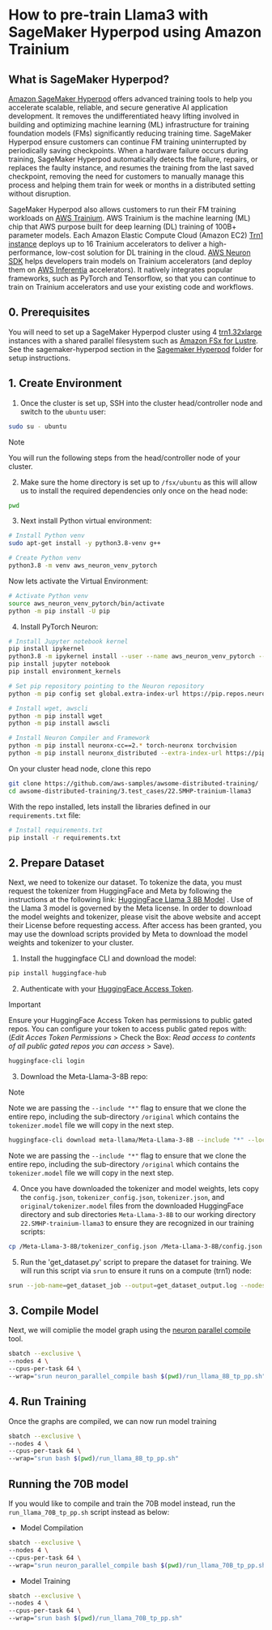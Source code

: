 # How to pre-train Llama3 with SageMaker Hyperpod using Amazon Trainium

## What is SageMaker Hyperpod?
[Amazon SageMaker Hyperpod](https://aws.amazon.com/sagemaker/hyperpod/) offers advanced training tools to help you accelerate scalable, reliable, and secure generative AI application development. It removes the undifferentiated heavy lifting involved in building and optimizing machine learning (ML) infrastructure for training foundation models (FMs) significantly reducing training time. SageMaker Hyperpod ensure customers can continue FM training uninterrupted by periodically saving checkpoints. When a hardware failure occurs during training, SageMaker Hyperpod automatically detects the failure, repairs, or replaces the faulty instance, and resumes the training from the last saved checkpoint, removing the need for customers to manually manage this process and helping them train for week or months in a distributed setting without disruption. 

SageMaker Hyperpod also allows customers to run their FM training workloads on [AWS Trainium](https://aws.amazon.com/machine-learning/trainium/). AWS Trainium is the machine learning (ML) chip that AWS purpose built for deep learning (DL) training of 100B+ parameter models. Each Amazon Elastic Compute Cloud (Amazon EC2) [Trn1 instance](https://aws.amazon.com/ec2/instance-types/trn1) deploys up to 16 Trainium accelerators to deliver a high-performance, low-cost solution for DL training in the cloud. [AWS Neuron SDK](https://aws.amazon.com/machine-learning/neuron/) helps developers train models on Trainium accelerators (and deploy them on [AWS Inferentia](https://aws.amazon.com/machine-learning/inferentia/) accelerators). It natively integrates popular frameworks, such as PyTorch and Tensorflow, so that you can continue to train on Trainium accelerators and use your existing code and workflows.

## 0. Prerequisites
You will need to set up a SageMaker Hyperpod cluster using 4 [trn1.32xlarge](https://aws.amazon.com/ec2/instance-types/trn1/) instances with a shared parallel filesystem such as [Amazon FSx for Lustre](https://docs.aws.amazon.com/fsx/latest/LustreGuide/getting-started.html).  See the sagemaker-hyperpod section in the [Sagemaker Hyperpod](https://github.com/aws-samples/awsome-distributed-training/tree/main/1.architectures/5.sagemaker-hyperpod) folder for setup instructions.  

## 1. Create Environment 

1. Once the cluster is set up, SSH into the cluster head/controller node and switch to the `ubuntu` user:
``` bash
sudo su - ubuntu
```
> [!NOTE]  
> You will run the following steps from the head/controller node of your cluster.

2. Make sure the home directory is set up to `/fsx/ubuntu` as this will allow us to install the required dependencies only once on the head node:

``` bash
pwd
```

3. Next install Python virtual environment:

``` bash
# Install Python venv 
sudo apt-get install -y python3.8-venv g++ 

# Create Python venv
python3.8 -m venv aws_neuron_venv_pytorch 
```

Now lets activate the Virtual Environment:
```bash
# Activate Python venv 
source aws_neuron_venv_pytorch/bin/activate 
python -m pip install -U pip 
```

4. Install PyTorch Neuron:

``` bash
# Install Jupyter notebook kernel
pip install ipykernel 
python3.8 -m ipykernel install --user --name aws_neuron_venv_pytorch --display-name "Python (torch-neuronx)"
pip install jupyter notebook
pip install environment_kernels

# Set pip repository pointing to the Neuron repository 
python -m pip config set global.extra-index-url https://pip.repos.neuron.amazonaws.com

# Install wget, awscli 
python -m pip install wget 
python -m pip install awscli 

# Install Neuron Compiler and Framework
python -m pip install neuronx-cc==2.* torch-neuronx torchvision
python -m pip install neuronx_distributed --extra-index-url https://pip.repos.neuron.amazonaws.com
```


On your cluster head node, clone this repo 
``` bash
git clone https://github.com/aws-samples/awsome-distributed-training/
cd awsome-distributed-training/3.test_cases/22.SMHP-trainium-llama3
```

With the repo installed, lets install the libraries defined in our `requirements.txt` file:

```bash
# Install requirements.txt 
pip install -r requirements.txt
```

## 2. Prepare Dataset

Next, we need to tokenize our dataset. To tokenize the data, you must request the tokenizer from HuggingFace and Meta by following the instructions at the following link: [HuggingFace Llama 3 8B Model](https://huggingface.co/meta-llama/Meta-Llama-3-8B) . Use of the Llama 3 model is governed by the Meta license. In order to download the model weights and tokenizer, please visit the above website and accept their License before requesting access. After access has been granted, you may use the download scripts provided by Meta to download the model weights and tokenizer to your cluster.

1. Install the huggingface CLI and download the model:

```bash
pip install huggingface-hub 
```

2. Authenticate with your [HuggingFace Access Token](https://huggingface.co/settings/tokens). 
> [!IMPORTANT]  
> Ensure your HuggingFace Access Token has permissions to public gated repos. You can configure your token to access public gated repos with: (*Edit Acces Token Permissions* > Check the Box: *Read access to contents of all public gated repos you can access* > Save).
```bash
huggingface-cli login
```
3. Download the Meta-Llama-3-8B repo:
> [!NOTE]  
> Note we are passing the `--include "*"` flag to ensure that we clone the entire repo, including the sub-directory `/original` which contains the `tokenizer.model` file we will copy in the next step.
```bash
huggingface-cli download meta-llama/Meta-Llama-3-8B --include "*" --local-dir Meta-Llama-3-8B cp Meta-Llama-3-8B/original/* .
```

Note we are passing the `--include "*"` flag to ensure that we clone the entire repo, including the sub-directory `/original` which contains the `tokenizer.model` file we will copy in the next step.

4. Once you have downloaded the tokenizer and model weights, lets copy the `config.json`, `tokenizer_config.json`, `tokenizer.json`, and `original/tokenizer.model` files from the downloaded HuggingFace directory and sub directories `Meta-Llama-3-8B` to our working directory `22.SMHP-trainium-llama3` to ensure they are recognized in our training scripts:

```bash
cp /Meta-Llama-3-8B/tokenizer_config.json /Meta-Llama-3-8B/config.json /Meta-Llama-3-8B/tokenizer.json /Meta-Llama-3-8B/original/tokenizer.model .
```

5. Run the 'get_dataset.py' script to prepare the dataset for training. We will run this script via `srun` to ensure it runs on a compute (trn1) node:

``` bash
srun --job-name=get_dataset_job --output=get_dataset_output.log --nodes=1 python get_dataset.py
```

## 3. Compile Model

Next, we will comiplie the model graph using the [neuron parallel compile](https://awsdocs-neuron.readthedocs-hosted.com/en/latest/frameworks/torch/torch-neuronx/api-reference-guide/training/pytorch-neuron-parallel-compile.html#pytorch-neuronx-parallel-compile-cli) tool. 

``` bash
sbatch --exclusive \ 
--nodes 4 \
--cpus-per-task 64 \
--wrap="srun neuron_parallel_compile bash $(pwd)/run_llama_8B_tp_pp.sh"
```

## 4. Run Training

Once the graphs are compiled, we can now run model training

``` bash
sbatch --exclusive \
--nodes 4 \
--cpus-per-task 64 \
--wrap="srun bash $(pwd)/run_llama_8B_tp_pp.sh"
```

## Running the 70B model

If you would like to compile and train the 70B model instead, run the `run_llama_70B_tp_pp.sh` script instead as below:

- Model Compilation

``` bash
sbatch --exclusive \ 
--nodes 4 \
--cpus-per-task 64 \
--wrap="srun neuron_parallel_compile bash $(pwd)/run_llama_70B_tp_pp.sh"
```

- Model Training

``` bash
sbatch --exclusive \
--nodes 4 \
--cpus-per-task 64 \
--wrap="srun bash $(pwd)/run_llama_70B_tp_pp.sh"
```

